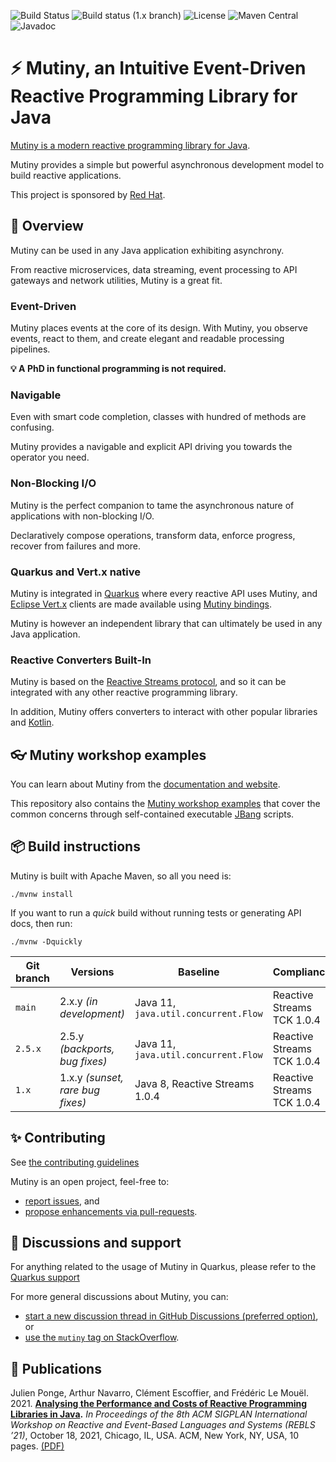 ![Build Status](https://github.com/smallrye/smallrye-mutiny/actions/workflows/build-main.yml/badge.svg) 
![Build status (1.x branch)](https://github.com/smallrye/smallrye-mutiny/actions/workflows/build-1.x.yml/badge.svg) 
![License](https://img.shields.io/github/license/smallrye/smallrye-mutiny.svg) 
![Maven Central](https://img.shields.io/maven-central/v/io.smallrye.reactive/mutiny?color=green) 
![Javadoc](https://javadoc.io/badge2/io.smallrye.reactive/mutiny/javadoc.svg)

# ⚡️ Mutiny, an Intuitive Event-Driven Reactive Programming Library for Java

[Mutiny is a modern reactive programming library for Java](https://smallrye.io/smallrye-mutiny/).

Mutiny provides a simple but powerful asynchronous development model to build reactive applications.

This project is sponsored by [Red Hat](https://www.redhat.com/).

## 🚀 Overview

Mutiny can be used in any Java application exhibiting asynchrony.

From reactive microservices, data streaming, event processing to API gateways and network utilities, Mutiny is a great fit.

### Event-Driven

Mutiny places events at the core of its design. 
With Mutiny, you observe events, react to them, and create elegant and readable processing pipelines.

**💡 A PhD in functional programming is not required.**

### Navigable

Even with smart code completion, classes with hundred of methods are confusing.

Mutiny provides a navigable and explicit API driving you towards the operator you need.

### Non-Blocking I/O

Mutiny is the perfect companion to tame the asynchronous nature of applications with non-blocking I/O.

Declaratively compose operations, transform data, enforce progress, recover from failures and more.

### Quarkus and Vert.x native

Mutiny is integrated in [Quarkus](https://quarkus.io) where every reactive API uses Mutiny, and [Eclipse Vert.x](https://vertx.io) clients are made available using [Mutiny bindings](https://github.com/smallrye/smallrye-mutiny-vertx-bindings).

Mutiny is however an independent library that can ultimately be used in any Java application.

### Reactive Converters Built-In

Mutiny is based on the [Reactive Streams protocol](https://www.reactive-streams.org/), and so it can be integrated with any other reactive programming library.

In addition, Mutiny offers converters to interact with other popular libraries and [Kotlin](https://kotlinlang.org/).

## 👓 Mutiny workshop examples

You can learn about Mutiny from the [documentation and website](https://smallrye.io/smallrye-mutiny).

This repository also contains the [Mutiny workshop examples](workshop-examples) that cover the common concerns through self-contained executable [JBang](https://www.jbang.dev/) scripts.

## 📦 Build instructions

Mutiny is built with Apache Maven, so all you need is:

```shell
./mvnw install
```

If you want to run a _quick_ build without running tests or generating API docs, then run:

```shell
./mvnw -Dquickly
```

| Git branch | Versions                         | Baseline                              | Compliance                 |
|------------|----------------------------------|---------------------------------------|----------------------------|
| `main`     | 2.x.y *(in development)*         | Java 11, `java.util.concurrent.Flow ` | Reactive Streams TCK 1.0.4 |
| `2.5.x`    | 2.5.y *(backports, bug fixes)*   | Java 11, `java.util.concurrent.Flow ` | Reactive Streams TCK 1.0.4 |
| `1.x`      | 1.x.y *(sunset, rare bug fixes)* | Java 8, Reactive Streams 1.0.4        | Reactive Streams TCK 1.0.4 |

## ✨ Contributing

See [the contributing guidelines](CONTRIBUTING.md)

Mutiny is an open project, feel-free to:

- [report issues](https://github.com/smallrye/smallrye-mutiny/issues), and
- [propose enhancements via pull-requests](https://github.com/smallrye/smallrye-mutiny/pulls).

## 👋 Discussions and support

For anything related to the usage of Mutiny in Quarkus, please refer to the [Quarkus support](https://quarkus.io/support/)

For more general discussions about Mutiny, you can:

- [start a new discussion thread in GitHub Discussions (preferred option)](https://github.com/smallrye/smallrye-mutiny/discussions), or
- [use the `mutiny` tag on StackOverflow](https://stackoverflow.com/questions/tagged/mutiny).

## 🧪 Publications

Julien Ponge, Arthur Navarro, Clément Escoffier, and Frédéric Le Mouël. 2021. **[Analysing the Performance and Costs of Reactive Programming Libraries in Java](https://doi.org/10.1145/3486605.3486788).** *In Proceedings of the 8th ACM SIGPLAN International Workshop on Reactive and Event-Based Languages and Systems (REBLS ’21)*, October 18, 2021, Chicago, IL, USA. ACM, New York, NY, USA, 10 pages. [(PDF)](https://hal.inria.fr/hal-03409277/document)

